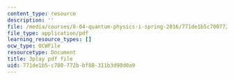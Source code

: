 ```yaml
---
content_type: resource
description: ''
file: /media/courses/8-04-quantum-physics-i-spring-2016/771de1b5c700772bbf88311b3d90d0a9_yhI3jTX4dY4.pdf
file_type: application/pdf
learning_resource_types: []
ocw_type: OCWFile
resourcetype: Document
title: 3play pdf file
uid: 771de1b5-c700-772b-bf88-311b3d90d0a9
---
```

